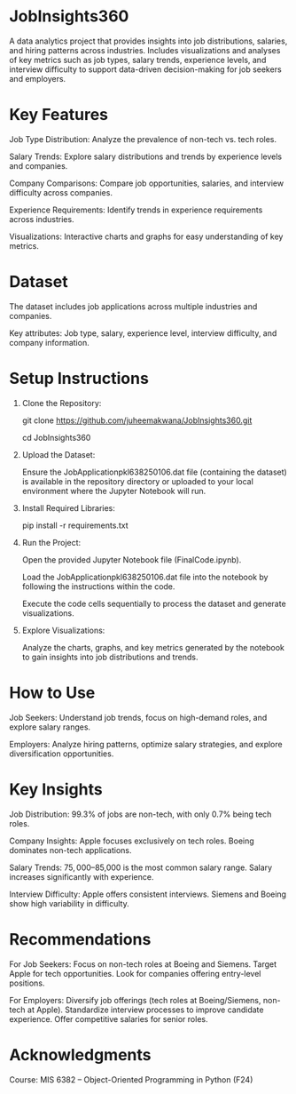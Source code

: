 # JobInsights360
A data analytics project that provides insights into job distributions, salaries, and hiring patterns across industries. Includes visualizations and analyses of key metrics such as job types, salary trends, experience levels, and interview difficulty to support data-driven decision-making for job seekers and employers.

# Key Features
  Job Type Distribution: Analyze the prevalence of non-tech vs. tech roles.
  
  Salary Trends: Explore salary distributions and trends by experience levels and companies.
  
  Company Comparisons: Compare job opportunities, salaries, and interview difficulty across companies.
  
  Experience Requirements: Identify trends in experience requirements across industries.
  
  Visualizations: Interactive charts and graphs for easy understanding of key metrics.
  
# Dataset
  The dataset includes job applications across multiple industries and companies.
  
  Key attributes: Job type, salary, experience level, interview difficulty, and company information.

# Setup Instructions
  1. Clone the Repository:
     
     git clone https://github.com/juheemakwana/JobInsights360.git
     
     cd JobInsights360

  2. Upload the Dataset:
   
     Ensure the JobApplicationpkl638250106.dat file (containing the dataset) is available in the repository directory or uploaded to your local environment where the Jupyter      Notebook will run.

  3. Install Required Libraries:
   
     pip install -r requirements.txt

  4. Run the Project:

     Open the provided Jupyter Notebook file (FinalCode.ipynb).

     Load the JobApplicationpkl638250106.dat file into the notebook by following the instructions within the code.

     Execute the code cells sequentially to process the dataset and generate visualizations.

  5. Explore Visualizations:

     Analyze the charts, graphs, and key metrics generated by the notebook to gain insights into job distributions and trends.

# How to Use
Job Seekers: Understand job trends, focus on high-demand roles, and explore salary ranges.

Employers: Analyze hiring patterns, optimize salary strategies, and explore diversification opportunities.

# Key Insights
Job Distribution: 99.3% of jobs are non-tech, with only 0.7% being tech roles.

Company Insights:
Apple focuses exclusively on tech roles.
Boeing dominates non-tech applications.

Salary Trends:
$75,000–$85,000 is the most common salary range.
Salary increases significantly with experience.

Interview Difficulty:
Apple offers consistent interviews.
Siemens and Boeing show high variability in difficulty.

# Recommendations
For Job Seekers:
Focus on non-tech roles at Boeing and Siemens.
Target Apple for tech opportunities.
Look for companies offering entry-level positions.

For Employers:
Diversify job offerings (tech roles at Boeing/Siemens, non-tech at Apple).
Standardize interview processes to improve candidate experience.
Offer competitive salaries for senior roles.

# Acknowledgments
Course: MIS 6382 – Object-Oriented Programming in Python (F24)
